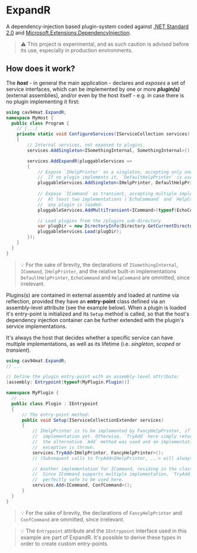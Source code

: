 # ExpandR
A dependency-injection based plugin-system coded against
[.NET Standard 2.0](https://docs.microsoft.com/dotnet/standard/net-standard) and
[Microsoft.Extensions.DependencyInjection](https://docs.microsoft.com/aspnet/core/fundamentals/dependency-injection).

> :warning: This project is experimental, and as such caution is advised before its use, especially in production environments.

## How does it work?
The ***host*** - in general the main application - declares and _exposes_ a set of service interfaces, which can be
implemented by one or more ***plugin(s)*** (external assemblies), and/or even by the host itself - e.g. in case there is no
plugin implementing it first:

```csharp
using cav94mat.ExpandR;
namespace MyHost {
  public class Program {
    // [...]
    private static void ConfigureServices(IServiceCollection services)
    {    
        // Internal services, not exposed to plugins.
        services.AddSingleton<ISomethingInternal, SomethingInternal>(); 

        services.AddExpandR(pluggableServices =>
        {
            // Expose `IHelpPrinter` as a singleton, accepting only one implementation.
            //  If no plugin implements it, `DefaultHelpPrinter` is used.
            pluggableServices.AddSingleton<IHelpPrinter, DefaultHelpPrinter>();        
            
            // Expose `ICommand` as transient, accepting multiple implementations.
            //  At least two implementations (`EchoCommand` and` HelpCommand`) are always registered before
            //  any plugin is loaded.
            pluggableServices.AddMultiTransient<ICommand>(typeof(EchoCommand), typeof(HelpCommand));

            // Load plugins from the /plugins sub-directory
            var plugDir = new DirectoryInfo(Directory.GetCurrentDirectory()).CreateSubdirectory("plugins");
            pluggableServices.Load(plugDir);
        });
    }
  }
}
```
> :bulb: For the sake of brevity, the declarations of `ISomethingInternal`, `ICommand`, `IHelpPrinter`, and
> the relative built-in implementations `DefaultHelpPrinter`, `EchoCommand` and `HelpCommand` are ommitted, since irrelevant.

Plugins(s) are contained in external assembly and loaded at runtime via reflection, provided they have an **entry-point**
class defined via an assembly-level attribute (see the example below). When a plugin is loaded it's entry-point is
initialized and its `Setup` method is called, so that the host's dependency injection container can be further extended
with the plugin's service implementations.

It's always the host that decides whether a specific service can have multiple implementations, as well as its lifetime
(i.e. _singleton_, _scoped_ or _transient_).

```csharp
using cav94mat.ExpandR;
// ...

// Define the plugin entry-point with an assembly-level attribute:
[assembly: Entrypoint(typeof(MyPlugin.Plugin))]

namespace MyPlugin {
  // ...
  public class Plugin : IEntrypoint
  {
      // The entry-point method:
      public void Setup(IServiceCollectionExtender services)
      {
          // IHelpPrinter is to be implemented by FancyHelpPrinter, if no plugin has provided an
          //  implementation yet. Otherwise, `TryAdd` here simply returns false. On the other hand, if
          //  the alternative `Add` method was used and an implementation already exists, an
          //  exception is thrown.
          services.TryAdd<IHelpPrinter, FancyHelpPrinter>();
          // (Subsequent calls to TryAdd<IHelpPrinter, ...> will always return false.

          // Another implementation for ICommand, residing in the class MyPlugin.ConfCommand, is added.
          //  Since ICommand supports multiple implementation, `TryAdd` always returns true and `Add` is
          //  perfectly safe to be used here.
          services.Add<ICommand, ConfCommand>();
      }
  }
}
```
> :bulb: For the sake of brevity, the declarations of `FancyHelpPrinter` and `ConfCommand` are ommitted, since irrelevant.

> :bulb: The `Entrypoint` attribute and the `IEntrypoint` interface used in this example are part of ExpandR.
> It's possible to derive these types in order to create custom entry-points.
 

